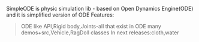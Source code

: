 SimpleODE is physic simulation lib - based on Open Dynamics Engine(ODE) and it is simplified version of ODE
Features:
> ODE like API,Rigid body,Joints-all that exist in ODE
> many demos+src,Vehicle,RagDoll classes
In next releases:cloth,water